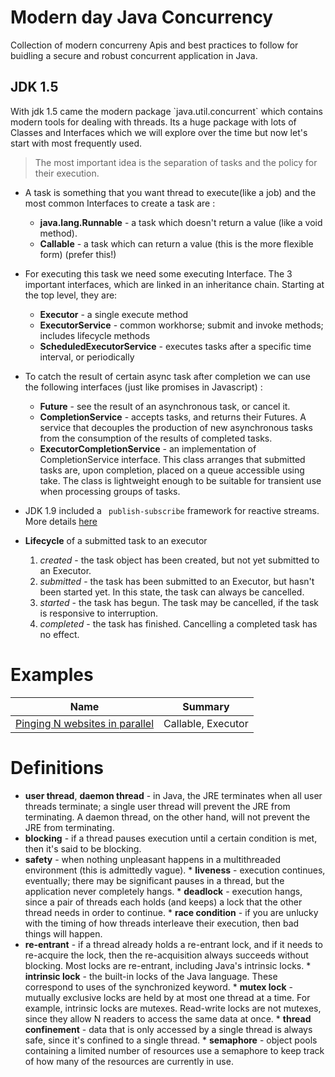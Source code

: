 # Modern day Java Concurrency

Collection of modern concurreny Apis and best practices to follow for buidling a secure and robust concurrent application in Java.


<h2>JDK 1.5</h2>
With jdk 1.5 came the modern package `java.util.concurrent` which contains modern tools for dealing with threads. Its a huge package with lots of Classes and Interfaces which we will explore over the time but now let's start with most frequently used.

> The most important idea is the separation of tasks and the policy for their execution. 

* A task is something that you want thread to execute(like a job) and the most common Interfaces to create a task are :
  * **java.lang.Runnable** - a task which doesn't return a value (like a void method).
  * **Callable** - a task which can return a value (this is the more flexible form) (prefer this!)

* For executing this task we need some executing Interface. The 3 important interfaces, which are linked in an inheritance chain. Starting at the top level, they are: 
  * **Executor** - a single execute method
  * **ExecutorService** - common workhorse; submit and invoke methods; includes lifecycle methods
  * **ScheduledExecutorService** - executes tasks after a specific time interval, or periodically 

*   To catch the result of certain async task after completion we can use the following interfaces (just like promises in Javascript) :
    * **Future** - see the result of an asynchronous task, or cancel it.
    * **CompletionService** - accepts tasks, and returns their Futures. A service that decouples the production of new asynchronous tasks from the consumption of the results of completed tasks.
    * **ExecutorCompletionService** - an implementation of CompletionService interface.  This class arranges that submitted tasks are, upon completion, placed on a queue accessible using take. The class is lightweight enough to be suitable for transient use when processing groups of tasks. 


* JDK 1.9 included a ` publish-subscribe` framework for reactive streams. More details [here]()


 * **Lifecycle** of a submitted task to an executor
    1. *created* - the task object has been created, but not yet submitted to an Executor.
    2. *submitted* - the task has been submitted to an Executor, but hasn't been started yet. In this state, the task can always be cancelled.
    3. *started* - the task has begun. The task may be cancelled, if the task is responsive to interruption.
    4. *completed* - the task has finished. Cancelling a completed task has no effect. 

# Examples

| Name |  Summary
| ------------ | ----------- |
| [Pinging N websites in parallel](./ping_n_websites/) | Callable, Executor |


 # Definitions
    
   * **user thread**, **daemon thread** - in Java, the JRE terminates when all user threads terminate; a single user thread will prevent the JRE from terminating. A daemon thread, on the other hand, will not prevent the JRE from terminating.
   * **blocking** - if a thread pauses execution until a certain condition is met, then it's said to be blocking.
   * **safety** - when nothing unpleasant happens in a multithreaded environment (this is admittedly vague).
    * **liveness** - execution continues, eventually; there may be significant pauses in a thread, but the application never completely hangs.
    * **deadlock** - execution hangs, since a pair of threads each holds (and keeps) a lock that the other thread needs in order to continue.
    * **race condition** - if you are unlucky with the timing of how threads interleave their execution, then bad things will happen.
   * **re-entrant** - if a thread already holds a   re-entrant lock, and if it needs to re-acquire the lock, then the re-acquisition always succeeds without blocking. Most locks are re-entrant, including Java's intrinsic locks.
    * **intrinsic lock** - the built-in locks of the Java language. These correspond to uses of the synchronized keyword.
    * **mutex lock** - mutually exclusive locks are held by at most one thread at a time. For example, intrinsic locks are mutexes. Read-write locks are not mutexes, since they allow N readers to access the same data at once.
    * **thread confinement** - data that is only accessed by a single thread is always safe, since it's confined to a single thread.
    * **semaphore** - object pools containing a limited number of resources use a semaphore to keep track of how many of the resources are currently in use. 


